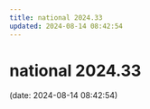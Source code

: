 ```yaml
---
title: national 2024.33
updated: 2024-08-14 08:42:54
---
```


# national 2024.33

(date: 2024-08-14 08:42:54)

